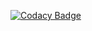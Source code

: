 [![Codacy Badge](https://app.codacy.com/project/badge/Grade/98a28abb11e5450eb7b1b4dfcfadb367)](https://www.codacy.com/gh/99002622/python-mini-project/dashboard?utm_source=github.com&amp;utm_medium=referral&amp;utm_content=99002622/python-mini-project&amp;utm_campaign=Badge_Grade)
